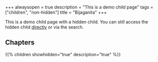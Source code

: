 +++
alwaysopen = true
description = "This is a demo child page"
tags = ["children", "non-hidden"]
title = "Bijaganita"
+++

This is a demo child page with a hidden child. You can still access the hidden child [directly](shortcodes/children/children-1/children-1-1/children-1-1-1) or via the search.

## Chapters

{{% children showhidden="true" description="true" %}}